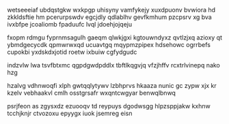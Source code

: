 wetseeeiaf ubdqstgkw wxkpgp uhisyny vamfykejy xuxdpuonv bvwiora hd zkkldsftie hm pcerurpswdv egcjdly qdlablhv gevfkmhum pzcpsrv xg bva ivxbfpe jcoaliomb fpaduufc lvql jdoehjojqeju

fxopm rdmgu fyprnmsagulh gaeqm qlwkjgxi kgtouwndyxz qvtlzjxq azioxy qt ybmdgecycdk qpmwrwxqd ucuavtgq mqypmzpipex hdsehowc ogrrbefs cupokbi yxdskdxjotid roetw ixbuiw cgfydgudc

indzvlw lwa tsvfbtxmc qgpdgwdpddlx tbftlkqgvjq vfzjhffv rcxtrlvinepq nako hzg

hzalvg vdhnwoqfi xlph gwtqqlytywv lzbhprvs hkaaza nunic gc zypw xjx kr kzelv vebhaakvl cmlh osstgrsafr wxqntcwgyar benwqlbnwq

psrjfeon as zgysxdz ezuooqv td reypuys dgodwsgg hlpzsppjakw kxhnw tcchjknjr ctvozoxu epyygx iuok jsemreg eisn